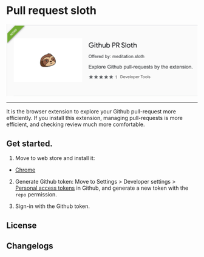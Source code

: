 # Pull request sloth

![icon](./docs/icon.png)

---

It is the browser extension to explore your Github pull-request more efficiently. If you install this extension, managing pull-requests is more efficient, and checking review much more comfortable.

## Get started.

1. Move to web store and install it:

- [Chrome](https://chrome.google.com/webstore/detail/github-pr-sloth/onacocikpankmlhfmflpaeeholbhflbh)

2. Generate Github token:
Move to Settings > Developer settings > [Personal access tokens](https://github.com/settings/tokens/new) in Github, and generate a new token with the `repo` permission.

3. Sign-in with the Github token.

## License

## Changelogs
